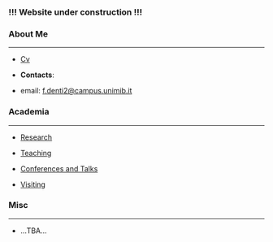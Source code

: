 ### !!! Website under construction !!!

### About Me
---
* [Cv](/Cv)

* **Contacts**:
 * email: f.denti2@campus.unimib.it


### Academia
---
* [Research](/Research)

* [Teaching](/Teaching)

* [Conferences and Talks](/ConferencesAndTalks)

* [Visiting](/Visiting)


### Misc
---
* ...TBA...

